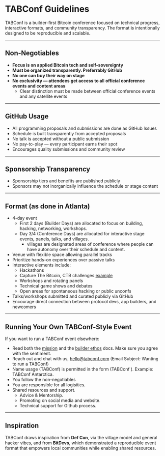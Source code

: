 # TABConf Guidelines

TABConf is a builder-first Bitcoin conference focused on technical progress, interactive formats, and community transparency. The format is intentionally designed to be reproducible and scalable.

---

## Non-Negotiables

- **Focus is on applied Bitcoin tech and self-sovereignty**
- **Must be organized transparently. Preferrably GitHub**
- **No one can buy their way on stage**
- **No exclusivity — attendees get access to all official conference events and content areas**
  - Clear distinction must be made between official conference events and any satellite events

---

## GitHub Usage

- All programming proposals and submissions are done as GitHub Issues
- Schedule is built transparently from accepted proposals
- No talk is accepted without a public submission
- No pay-to-play — every participant earns their spot
- Encourages quality submissions and community review


---

## Sponsorship Transparency

- Sponsorship tiers and benefits are published publicly
- Sponsors may not inorganically influence the schedule or stage content

---

## Format (as done in Atlanta)

- 4-day event
  - First 2 days (Builder Days) are allocated to focus on building, hacking, networking, workshops.
  - Day 3/4 (Conference Days) are allocated for interactive stage events, panels, talks, and villages.
    - villages are designated areas of conference where people can have autonomy over their schedule and content.
- Venue with flexible space allowing parallel tracks
- Prioritize hands-on experiences over passive talks
- Interactive elements include:
  - Hackathons
  - Capture The Bitcoin, CTB challenges [example](https://www.youtube.com/watch?v=Rn4KmgIvBIQ&t=87s)
  - Workshops and rotating panels
  - Technical game shows and debates
  - Open areas for spontaneous hacking or public unconfs
- Talks/workshops submitted and curated publicly via GitHub
- Encourage direct connection between protocol devs, app builders, and newcomers

---

## Running Your Own TABConf-Style Event

If you want to run a TABConf event elsewhere:
- Read both the [mission](https://github.com/TABConf/core-values/blob/main/mission-statement.md) and the [builder ethos](https://github.com/TABConf/core-values/blob/main/builder-ethos.md) docs. Make sure you agree with the sentiment. 
- Reach out and chat with us, hello@tabconf.com (Email Subject: Wanting to run a TABConf)
- Name usage (TABConf) is permitted in the form (TABConf <location>). Example: TABConf Antarctica.
- You follow the non-negotiables
- You are responsible for all logisitics.
- Shared resources and support.
  - Advice & Mentorship.
  - Promoting on social media and website.
  - Technical support for Github process.

---

## Inspiration

TABConf draws inspiration from **Def Con**, via the village model and general hacker vibes, and from **BitDevs**, which demonstrated a reproducible event format that empowers local communities while enabling shared resources.
